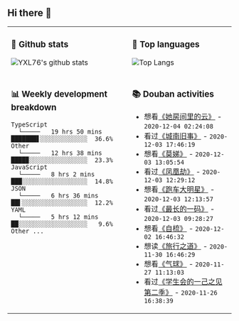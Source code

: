 ## Hi there 👋

<table>
<tr>
<td valign="top" width="54%">

### 🔭 Github stats

![YXL76's github stats](https://github-readme-stats.yxl76.vercel.app/api?username=YXL76&count_private=true&show_icons=true&theme=tokyonight)

</td>

<td valign="top" width="46%">

### 🌱 Top languages

![Top Langs](https://github-readme-stats.yxl76.vercel.app/api/top-langs/?username=YXL76&layout=compact&theme=tokyonight)

</td>
</tr>
<tr>
<td valign="top" width="54%">

### 📊 Weekly development breakdown

```text
TypeScript
  └─────   19 hrs 50 mins ███████▋░░░░░░░░░░░░░  36.6%
Other
  └─────   12 hrs 38 mins ████▉░░░░░░░░░░░░░░░░  23.3%
JavaScript
  └─────   8 hrs 2 mins   ███░░░░░░░░░░░░░░░░░░  14.8%
JSON
  └─────   6 hrs 36 mins  ██▌░░░░░░░░░░░░░░░░░░  12.2%
YAML
  └─────   5 hrs 12 mins  ██░░░░░░░░░░░░░░░░░░░   9.6%
Other ...
```

</td>
<td valign="top" width="46%">

### 📚 Douban activities

- 想看[《她房间里的云》](http://movie.douban.com/subject/30388205/) - `2020-12-04 02:24:08`
- 看过[《城南旧事》](http://movie.douban.com/subject/1300894/) - `2020-12-03 17:46:19`
- 想看[《莫娣》](http://movie.douban.com/subject/25938803/) - `2020-12-03 13:05:54`
- 看过[《凤凰劫》](http://movie.douban.com/subject/1308982/) - `2020-12-03 12:29:12`
- 想看[《跑车大明星》](http://movie.douban.com/subject/35275346/) - `2020-12-03 12:13:57`
- 看过[《最长的一码》](http://movie.douban.com/subject/1309050/) - `2020-12-03 09:28:27`
- 想看[《自梳》](http://movie.douban.com/subject/1304648/) - `2020-12-02 16:46:32`
- 想读[《旅行之道》](https://book.douban.com/subject/34434959/) - `2020-11-30 16:46:29`
- 想看[《气球》](http://movie.douban.com/subject/30204413/) - `2020-11-27 11:13:03`
- 看过[《学生会的一己之见 第二季》](http://movie.douban.com/subject/10553108/) - `2020-11-26 16:38:39`

</td>
</tr>
</table>

<!--
**YXL76/YXL76** is a ✨ _special_ ✨ repository because its `README.md` (this file) appears on your GitHub profile.

Here are some ideas to get you started:

- 🔭 I’m currently working on ...
- 🌱 I’m currently learning ...
- 👯 I’m looking to collaborate on ...
- 🤔 I’m looking for help with ...
- 💬 Ask me about ...
- 📫 How to reach me: ...
- 😄 Pronouns: ...
- ⚡ Fun fact: ...
-->
